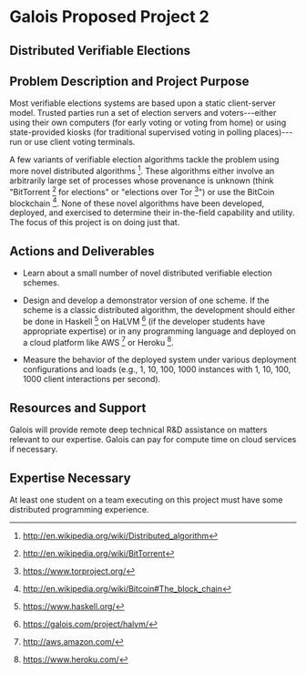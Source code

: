 # Galois Proposed Project 2 #

## Distributed Verifiable Elections ##

## Problem Description and Project Purpose ##

Most verifiable elections systems are based upon a static
client-server model.  Trusted parties run a set of election servers
and voters---either using their own computers (for early voting or
voting from home) or using state-provided kiosks (for traditional
supervised voting in polling places)---run or use client voting
terminals.

A few variants of verifiable election algorithms tackle the problem
using more novel distributed algorithms [^1].  These algorithms either
involve an arbitrarily large set of processes whose provenance is
unknown (think "BitTorrent [^2] for elections" or "elections over Tor
[^3]") or use the BitCoin blockchain [^4].  None of these novel
algorithms have been developed, deployed, and exercised to determine
their in-the-field capability and utility.  The focus of this project
is on doing just that.

## Actions and Deliverables ##

* Learn about a small number of novel distributed verifiable election
  schemes.

* Design and develop a demonstrator version of one scheme.  If the
  scheme is a classic distributed algorithm, the development should
  either be done in Haskell [^5] on HaLVM [^6] (if the developer
  students have appropriate expertise) or in any programming language
  and deployed on a cloud platform like AWS [^7] or Heroku [^8].

* Measure the behavior of the deployed system under various deployment
  configurations and loads (e.g., 1, 10, 100, 1000 instances with 1,
  10, 100, 1000 client interactions per second).

## Resources and Support ##

Galois will provide remote deep technical R&D assistance on matters
relevant to our expertise.  Galois can pay for compute time on cloud
services if necessary.

## Expertise Necessary ##

At least one student on a team executing on this project must have
some distributed programming experience.

[^1]: http://en.wikipedia.org/wiki/Distributed_algorithm
[^2]: http://en.wikipedia.org/wiki/BitTorrent
[^3]: https://www.torproject.org/
[^4]: http://en.wikipedia.org/wiki/Bitcoin#The_block_chain
[^5]: https://www.haskell.org/
[^6]: https://galois.com/project/halvm/
[^7]: http://aws.amazon.com/
[^8]: https://www.heroku.com/

